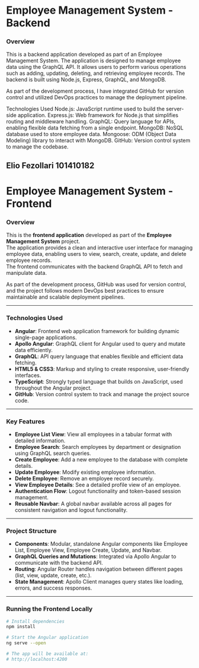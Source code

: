 
# Employee Management System - Backend
### Overview
This is a backend application developed as part of an Employee Management System. The application is designed to manage employee data using the GraphQL API. It allows users to perform various operations such as adding, updating, deleting, and retrieving employee records. The backend is built using Node.js, Express, GraphQL, and MongoDB.

As part of the development process, I have integrated GitHub for version control and utilized DevOps practices to manage the deployment pipeline.

Technologies Used
Node.js: JavaScript runtime used to build the server-side application.
Express.js: Web framework for Node.js that simplifies routing and middleware handling.
GraphQL: Query language for APIs, enabling flexible data fetching from a single endpoint.
MongoDB: NoSQL database used to store employee data.
Mongoose: ODM (Object Data Modeling) library to interact with MongoDB.
GitHub: Version control system to manage the codebase.


## Elio Fezollari 101410182




# Employee Management System - Frontend

### Overview
This is the **frontend application** developed as part of the **Employee Management System** project.  
The application provides a clean and interactive user interface for managing employee data, enabling users to view, search, create, update, and delete employee records.  
The frontend communicates with the backend GraphQL API to fetch and manipulate data.

As part of the development process, GitHub was used for version control, and the project follows modern DevOps best practices to ensure maintainable and scalable deployment pipelines.

---

### Technologies Used

- **Angular**: Frontend web application framework for building dynamic single-page applications.
- **Apollo Angular**: GraphQL client for Angular used to query and mutate data efficiently.
- **GraphQL**: API query language that enables flexible and efficient data fetching.
- **HTML5 & CSS3**: Markup and styling to create responsive, user-friendly interfaces.
- **TypeScript**: Strongly typed language that builds on JavaScript, used throughout the Angular project.
- **GitHub**: Version control system to track and manage the project source code.

---

### Key Features

- **Employee List View**: View all employees in a tabular format with detailed information.
- **Employee Search**: Search employees by department or designation using GraphQL search queries.
- **Create Employee**: Add a new employee to the database with complete details.
- **Update Employee**: Modify existing employee information.
- **Delete Employee**: Remove an employee record securely.
- **View Employee Details**: See a detailed profile view of an employee.
- **Authentication Flow**: Logout functionality and token-based session management.
- **Reusable Navbar**: A global navbar available across all pages for consistent navigation and logout functionality.

---

### Project Structure

- **Components**: Modular, standalone Angular components like Employee List, Employee View, Employee Create, Update, and Navbar.
- **GraphQL Queries and Mutations**: Integrated via Apollo Angular to communicate with the backend API.
- **Routing**: Angular Router handles navigation between different pages (list, view, update, create, etc.).
- **State Management**: Apollo Client manages query states like loading, errors, and success responses.

---

### Running the Frontend Locally

```bash
# Install dependencies
npm install

# Start the Angular application
ng serve --open

# The app will be available at:
# http://localhost:4200
